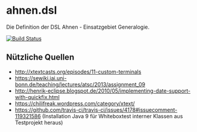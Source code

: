 # ahnen.dsl
Die Definition der DSL Ahnen - Einsatzgebiet Generalogie.

[![Build Status](https://travis-ci.org/FunThomas424242/ahnen.dsl.svg?branch=master)](https://travis-ci.org/FunThomas424242/ahnen.dsl)



## Nützliche Quellen

* http://xtextcasts.org/episodes/11-custom-terminals
* https://sewiki.iai.uni-bonn.de/teaching/lectures/atsc/2013/assignment_09
* http://henrik-eclipse.blogspot.de/2010/05/implementing-date-support-with-quickfix.html
* https://chilifreak.wordpress.com/category/xtext/
* https://github.com/travis-ci/travis-ci/issues/4178#issuecomment-119321586 (Installation Java 9 für Whiteboxtest interner Klassen aus Testprojekt heraus)
